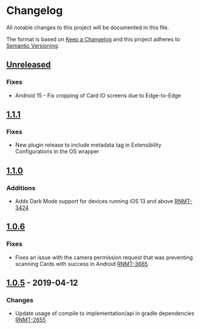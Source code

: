 # Changelog
All notable changes to this project will be documented in this file.

The format is based on [Keep a Changelog](http://keepachangelog.com/en/1.0.0/)
and this project adheres to [Semantic Versioning](http://semver.org/spec/v2.0.0.html).

## [Unreleased]
### Fixes
- Android 15 - Fix cropping of Card IO screens due to Edge-to-Edge

## [1.1.1]
### Fixes
- New plugin release to include metadata tag in Extensibility Configurations in the OS wrapper

## [1.1.0]
### Additions
- Adds Dark Mode support for devices running iOS 13 and above [RNMT-3424](https://outsystemsrd.atlassian.net/browse/RNMT-3424)

## [1.0.6]
### Fixes
- Fixes an issue with the camera permission request that was preventing scanning Cards with success in Android [RNMT-3665](https://outsystemsrd.atlassian.net/browse/RNMT-3665)

## [1.0.5] - 2019-04-12
### Changes
- Update usage of compile to implementation/api in gradle dependencies [RNMT-2655](https://outsystemsrd.atlassian.net/browse/RNMT-2655)

[Unreleased]: https://github.com/OutSystems/cardio-cordova-plugin/compare/1.1.1...HEAD
[1.1.1]: https://github.com/OutSystems/cardio-cordova-plugin/compare/1.1.0...1.1.1
[1.1.0]: https://github.com/OutSystems/cardio-cordova-plugin/compare/1.0.6...1.1.0
[1.0.6]: https://github.com/OutSystems/cardio-cordova-plugin/compare/1.0.5...1.0.6
[1.0.5]: https://github.com/OutSystems/cardio-cordova-plugin/compare/1.0.4...1.0.5
